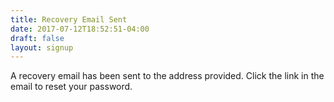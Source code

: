 ```yaml
---
title: Recovery Email Sent
date: 2017-07-12T18:52:51-04:00
draft: false
layout: signup
---
```


A recovery email has been sent to the address provided. Click the link in the email to reset your password.
